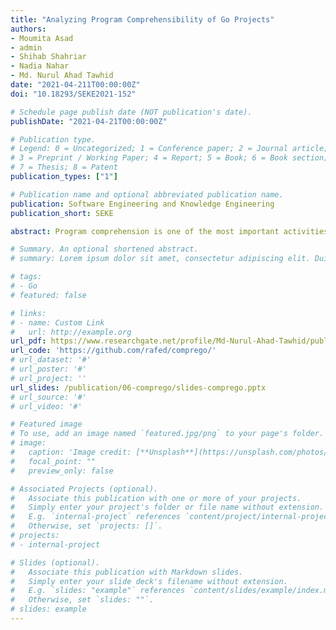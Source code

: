 ```yaml
---
title: "Analyzing Program Comprehensibility of Go Projects"
authors:
- Moumita Asad
- admin
- Shihab Shahriar
- Nadia Nahar
- Md. Nurul Ahad Tawhid
date: "2021-04-211T00:00:00Z"
doi: "10.18293/SEKE2021-152"

# Schedule page publish date (NOT publication's date).
publishDate: "2021-04-21T00:00:00Z"

# Publication type.
# Legend: 0 = Uncategorized; 1 = Conference paper; 2 = Journal article;
# 3 = Preprint / Working Paper; 4 = Report; 5 = Book; 6 = Book section;
# 7 = Thesis; 8 = Patent
publication_types: ["1"]

# Publication name and optional abbreviated publication name.
publication: Software Engineering and Knowledge Engineering
publication_short: SEKE

abstract: Program comprehension is one of the most important activities in developing and maintaining software. Although existing studies have examined aspects of Go such as design patterns, code smells and comment density, the comprehensibility of Go has not been explored yet. This study analyzes the comprehensibility of Go by comparing it with Java based on five metrics namely Too Long Files, Too Long Methods, Nesting Depth, Lack of Cohesive Comments and Duplicate Comments. For comparison, 50 popular, diverse and open-source projects are selected from each language. Results show that Go projects outperform Java in terms of Nesting Depth, Lack of Cohesive Comments and Duplicate Comments.

# Summary. An optional shortened abstract.
# summary: Lorem ipsum dolor sit amet, consectetur adipiscing elit. Duis posuere tellus ac convallis placerat. Proin tincidunt magna sed ex sollicitudin condimentum.

# tags:
# - Go
# featured: false

# links:
# - name: Custom Link
#   url: http://example.org
url_pdf: https://www.researchgate.net/profile/Md-Nurul-Ahad-Tawhid/publication/354616857_Analyzing_Program_Comprehensibility_of_Go_Projects/links/6142a9f27d081355ccef0ae2/Analyzing-Program-Comprehensibility-of-Go-Projects.pdf
url_code: 'https://github.com/rafed/comprego/'
# url_dataset: '#'
# url_poster: '#'
# url_project: ''
url_slides: /publication/06-comprego/slides-comprego.pptx
# url_source: '#'
# url_video: '#'

# Featured image
# To use, add an image named `featured.jpg/png` to your page's folder. 
# image:
#   caption: 'Image credit: [**Unsplash**](https://unsplash.com/photos/pLCdAaMFLTE)'
#   focal_point: ""
#   preview_only: false

# Associated Projects (optional).
#   Associate this publication with one or more of your projects.
#   Simply enter your project's folder or file name without extension.
#   E.g. `internal-project` references `content/project/internal-project/index.md`.
#   Otherwise, set `projects: []`.
# projects:
# - internal-project

# Slides (optional).
#   Associate this publication with Markdown slides.
#   Simply enter your slide deck's filename without extension.
#   E.g. `slides: "example"` references `content/slides/example/index.md`.
#   Otherwise, set `slides: ""`.
# slides: example
---
```


<!-- {{% callout note %}}
Click the *Cite* button above to demo the feature to enable visitors to import publication metadata into their reference management software.
{{% /callout %}} -->

<!-- {{% callout note %}}
Create your slides in Markdown - click the *Slides* button to check out the example.
{{% /callout %}} -->

<!-- Supplementary notes can be added here, including [code, math, and images](https://wowchemy.com/docs/writing-markdown-latex/). -->
